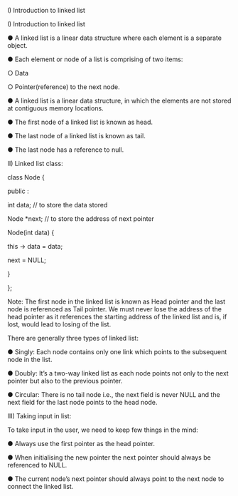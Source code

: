 
I) Introduction to linked list




I) Introduction to linked list

● A linked list is a linear data structure where each element is a separate object.

● Each element or node of a list is comprising of two items:

○ Data

○ Pointer(reference) to the next node.

● A linked list is a linear data structure, in which the elements are not stored at
contiguous memory locations.

● The first node of a linked list is known as head.

● The last node of a linked list is known as tail.

● The last node has a reference to null.



II) Linked list class: 


class Node {

public :

int data; // to store the data stored

Node *next; // to store the address of next pointer

Node(int data) {

this -> data = data;

next = NULL;

}

};



Note: The first node in the linked list is known as Head pointer and the last node is
referenced as Tail pointer. We must never lose the address of the head pointer as it
references the starting address of the linked list and is, if lost, would lead to losing of the
list.




 There are generally three types of linked list:


● Singly: Each node contains only one link which points to the subsequent node in the
list.


● Doubly: It’s a two-way linked list as each node points not only to the next pointer
but also to the previous pointer.


● Circular: There is no tail node i.e., the next field is never NULL and the next field for
the last node points to the head node.

III) Taking input in list: 



To take input in the user, we need to keep few things in the mind:

● Always use the first pointer as the head pointer.

● When initialising the new pointer the next pointer should always be referenced to
NULL.

● The current node’s next pointer should always point to the next node to connect the
linked list.


